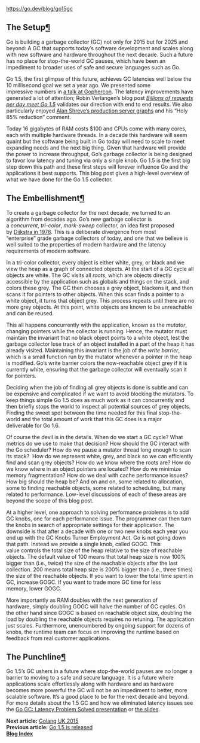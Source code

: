 https://go.dev/blog/go15gc

## The Setup[¶](https://go.dev/blog/go15gc#the-setup)

Go is building a garbage collector (GC) not only for 2015 but for 2025 and beyond: A GC that supports today’s software development and scales along with new software and hardware throughout the next decade. Such a future has no place for stop-the-world GC pauses, which have been an impediment to broader uses of safe and secure languages such as Go.

Go 1.5, the first glimpse of this future, achieves GC latencies well below the 10 millisecond goal we set a year ago. We presented some impressive numbers in [a talk at Gophercon](https://go.dev/talks/2015/go-gc.pdf). The latency improvements have generated a lot of attention; Robin Verlangen’s blog post [_Billions of requests per day meet Go 1.5_](https://medium.com/@robin.verlangen/billions-of-request-per-day-meet-go-1-5-362bfefa0911) validates our direction with end to end results. We also particularly enjoyed [Alan Shreve’s production server graphs](https://twitter.com/inconshreveable/status/620650786662555648) and his “Holy 85% reduction” comment.

Today 16 gigabytes of RAM costs $100 and CPUs come with many cores, each with multiple hardware threads. In a decade this hardware will seem quaint but the software being built in Go today will need to scale to meet expanding needs and the next big thing. Given that hardware will provide the power to increase throughput, Go’s garbage collector is being designed to favor low latency and tuning via only a single knob. Go 1.5 is the first big step down this path and these first steps will forever influence Go and the applications it best supports. This blog post gives a high-level overview of what we have done for the Go 1.5 collector.

## The Embellishment[¶](https://go.dev/blog/go15gc#the-embellishment)

To create a garbage collector for the next decade, we turned to an algorithm from decades ago. Go’s new garbage collector is a _concurrent_, _tri-color_, _mark-sweep_ collector, an idea first proposed by [Dijkstra in 1978](http://dl.acm.org/citation.cfm?id=359655). This is a deliberate divergence from most “enterprise” grade garbage collectors of today, and one that we believe is well suited to the properties of modern hardware and the latency requirements of modern software.

In a tri-color collector, every object is either white, grey, or black and we view the heap as a graph of connected objects. At the start of a GC cycle all objects are white. The GC visits all _roots_, which are objects directly accessible by the application such as globals and things on the stack, and colors these grey. The GC then chooses a grey object, blackens it, and then scans it for pointers to other objects. When this scan finds a pointer to a white object, it turns that object grey. This process repeats until there are no more grey objects. At this point, white objects are known to be unreachable and can be reused.

This all happens concurrently with the application, known as the _mutator_, changing pointers while the collector is running. Hence, the mutator must maintain the invariant that no black object points to a white object, lest the garbage collector lose track of an object installed in a part of the heap it has already visited. Maintaining this invariant is the job of the _write barrier_, which is a small function run by the mutator whenever a pointer in the heap is modified. Go’s write barrier colors the now-reachable object grey if it is currently white, ensuring that the garbage collector will eventually scan it for pointers.

Deciding when the job of finding all grey objects is done is subtle and can be expensive and complicated if we want to avoid blocking the mutators. To keep things simple Go 1.5 does as much work as it can concurrently and then briefly stops the world to inspect all potential sources of grey objects. Finding the sweet spot between the time needed for this final stop-the-world and the total amount of work that this GC does is a major deliverable for Go 1.6.

Of course the devil is in the details. When do we start a GC cycle? What metrics do we use to make that decision? How should the GC interact with the Go scheduler? How do we pause a mutator thread long enough to scan its stack?  How do we represent white, grey, and black so we can efficiently find and scan grey objects? How do we know where the roots are? How do we know where in an object pointers are located? How do we minimize memory fragmentation? How do we deal with cache performance issues? How big should the heap be? And on and on, some related to allocation, some to finding reachable objects, some related to scheduling, but many related to performance. Low-level discussions of each of these areas are beyond the scope of this blog post.

At a higher level, one approach to solving performance problems is to add GC knobs, one for each performance issue. The programmer can then turn the knobs in search of appropriate settings for their application. The downside is that after a decade with one or two new knobs each year you end up with the GC Knobs Turner Employment Act. Go is not going down that path. Instead we provide a single knob, called GOGC. This value controls the total size of the heap relative to the size of reachable objects. The default value of 100 means that total heap size is now 100% bigger than (i.e., twice) the size of the reachable objects after the last collection. 200 means total heap size is 200% bigger than (i.e., three times) the size of the reachable objects. If you want to lower the total time spent in GC, increase GOGC. If you want to trade more GC time for less memory, lower GOGC.

More importantly as RAM doubles with the next generation of hardware, simply doubling GOGC will halve the number of GC cycles. On the other hand since GOGC is based on reachable object size, doubling the load by doubling the reachable objects requires no retuning. The application just scales. Furthermore, unencumbered by ongoing support for dozens of knobs, the runtime team can focus on improving the runtime based on feedback from real customer applications.

## The Punchline[¶](https://go.dev/blog/go15gc#the-punchline)

Go 1.5’s GC ushers in a future where stop-the-world pauses are no longer a barrier to moving to a safe and secure language. It is a future where applications scale effortlessly along with hardware and as hardware becomes more powerful the GC will not be an impediment to better, more scalable software. It’s a good place to be for the next decade and beyond. For more details about the 1.5 GC and how we eliminated latency issues see the [Go GC: Latency Problem Solved presentation](https://www.youtube.com/watch?v=aiv1JOfMjm0) or [the slides](https://go.dev/talks/2015/go-gc.pdf).

**Next article:** [Golang UK 2015](https://go.dev/blog/gouk15)  
**Previous article:** [Go 1.5 is released](https://go.dev/blog/go1.5)  
**[Blog Index](https://go.dev/blog/all)**